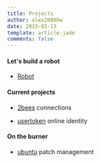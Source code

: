 ```yaml
---
title: Projects
author: alex2006hw
date: 2015-03-13
template: article.jade
comments: false
---
```


#### Let's build a robot

- [Robot](/articles/projects/buildrobot)


#### Current projects

- [2bees](/articles/projects/2bees) connections

- [usertoken](/articles/projects/usertoken) online identity

#### On the burner

- [ubuntu](/articles/projects/ubuntu-patch) patch management
